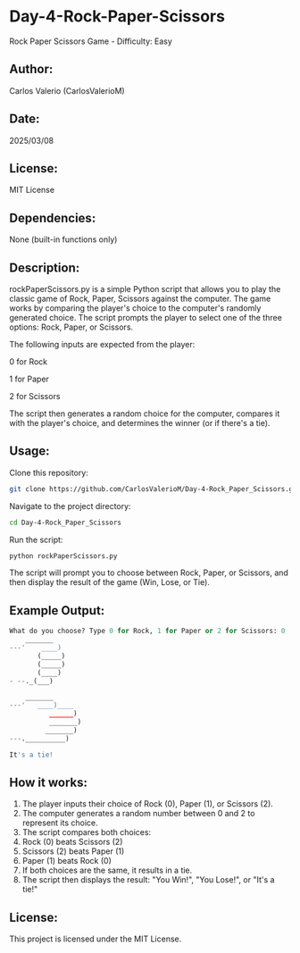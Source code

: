 # Day-4-Rock-Paper-Scissors
Rock Paper Scissors Game - Difficulty: Easy

## Author:
Carlos Valerio (CarlosValerioM)

## Date:
2025/03/08

## License:
MIT License

## Dependencies:
None (built-in functions only)

## Description:
rockPaperScissors.py is a simple Python script that allows you to play the classic game of Rock, Paper, Scissors against the computer. The game works by comparing the player's choice to the computer's randomly generated choice. The script prompts the player to select one of the three options: Rock, Paper, or Scissors.

The following inputs are expected from the player:

0 for Rock

1 for Paper

2 for Scissors

The script then generates a random choice for the computer, compares it with the player's choice, and determines the winner (or if there's a tie).

## Usage:
Clone this repository:
```bash
git clone https://github.com/CarlosValerioM/Day-4-Rock_Paper_Scissors.git
```
Navigate to the project directory:
```bash
cd Day-4-Rock_Paper_Scissors
```
Run the script:

```python
python rockPaperScissors.py
```
The script will prompt you to choose between Rock, Paper, or Scissors, and then display the result of the game (Win, Lose, or Tie).

## Example Output:
```python
What do you choose? Type 0 for Rock, 1 for Paper or 2 for Scissors: 0
    _______
---'    ____)
       (_____)
       (_____)
       (____)
- --._(___)

    _______
---'   ____)____
          ______)
          _______)
         _______)
---.__________)

It's a tie!
```
## How it works:
1. The player inputs their choice of Rock (0), Paper (1), or Scissors (2).
2. The computer generates a random number between 0 and 2 to represent its choice.
3. The script compares both choices:
4. Rock (0) beats Scissors (2)
5. Scissors (2) beats Paper (1)
6. Paper (1) beats Rock (0)
7. If both choices are the same, it results in a tie.
8. The script then displays the result: "You Win!", "You Lose!", or "It's a tie!"

## License:
This project is licensed under the MIT License.
